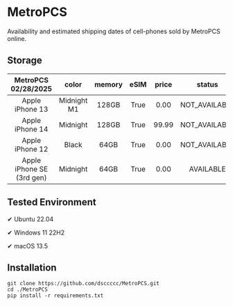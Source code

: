 # MetroPCS
Availability and estimated shipping dates of cell-phones sold by MetroPCS online.
## Storage
|MetroPCS 02/28/2025|color|memory|eSIM|price|status|shipping from|shipping to|
|:--:|:--:|:--:|:--:|:--:|:--:|:--:|:--:|
|Apple iPhone 13|Midnight M1|128GB|True|0.00|NOT_AVAILABLE|03/07/2025|03/13/2025|
|Apple iPhone 14|Midnight|128GB|True|99.99|NOT_AVAILABLE|02/28/2025|03/03/2025|
|Apple iPhone 12|Black|64GB|True|0.00|NOT_AVAILABLE|03/07/2025|03/13/2025|
|Apple iPhone SE (3rd gen)|Midnight|64GB|True|0.00|AVAILABLE|02/28/2025|03/03/2025|

## Tested Environment
✔ Ubuntu 22.04

✔ Windows 11 22H2

✔ macOS 13.5
## Installation
```
git clone https://github.com/dsccccc/MetroPCS.git
cd ./MetroPCS
pip install -r requirements.txt
```

